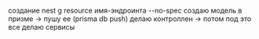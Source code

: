 создание nest g resource имя-эндроинта --no-spec
создаю модель в призме -> пушу ее (prisma db push)
делаю контроллен -> потом под это все делаю сервисы

